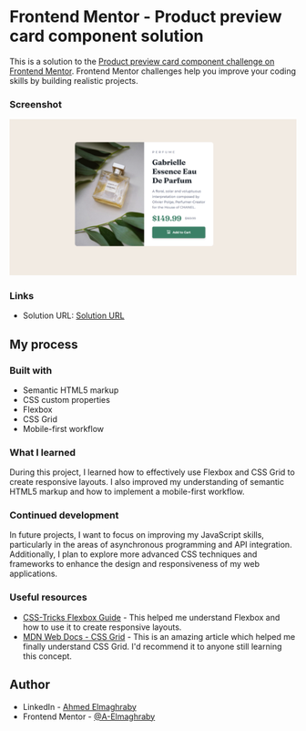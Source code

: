 # Frontend Mentor - Product preview card component solution

This is a solution to the [Product preview card component challenge on Frontend Mentor](https://www.frontendmentor.io/challenges/product-preview-card-component-GO7UmttRfa). Frontend Mentor challenges help you improve your coding skills by building realistic projects. 



### Screenshot

![ScreenShot](/design/ScreenShot.png)


### Links

- Solution URL: [Solution URL](https://your-solution-url.com)

## My process

### Built with

- Semantic HTML5 markup
- CSS custom properties
- Flexbox
- CSS Grid
- Mobile-first workflow


### What I learned

During this project, I learned how to effectively use Flexbox and CSS Grid to create responsive layouts. I also improved my understanding of semantic HTML5 markup and how to implement a mobile-first workflow.

### Continued development

In future projects, I want to focus on improving my JavaScript skills, particularly in the areas of asynchronous programming and API integration. Additionally, I plan to explore more advanced CSS techniques and frameworks to enhance the design and responsiveness of my web applications.

### Useful resources

- [CSS-Tricks Flexbox Guide](https://css-tricks.com/snippets/css/a-guide-to-flexbox/) - This helped me understand Flexbox and how to use it to create responsive layouts.
- [MDN Web Docs - CSS Grid](https://developer.mozilla.org/en-US/docs/Web/CSS/CSS_Grid_Layout) - This is an amazing article which helped me finally understand CSS Grid. I'd recommend it to anyone still learning this concept.


## Author

- LinkedIn - [Ahmed Elmaghraby](https://www.linkedin.com/in/ahmed-elmaghraby-ba1676346)
- Frontend Mentor - [@A-Elmaghraby](https://www.frontendmentor.io/profile/A-Elmaghraby)

